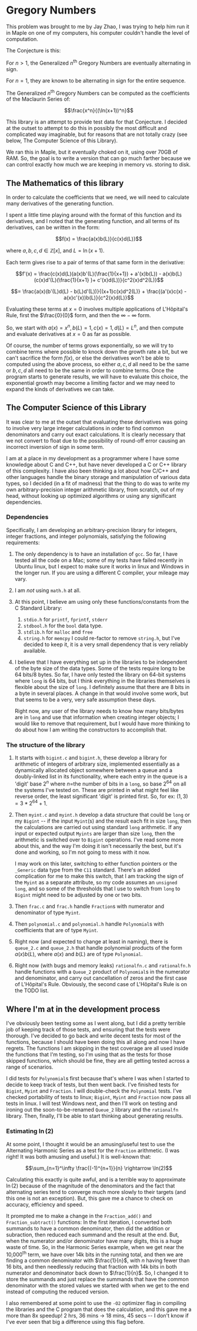 # Gregory Numbers

This problem was brought to me by Jay Zhao, I was trying to help him run it in Maple on one of my computers, his computer couldn't handle the level of computation.

The Conjecture is this: 

For $n > 1$, the Generalized $n$<sup>th</sup> Gregory Numbers are eventually alternating in sign.

For $n = 1$, they are known to be alternating in sign for the entire sequence.

The Generalized $n$<sup>th</sup> Gregory Numbers can be computed as the coefficients of the Maclaurin Series of:

```math
\frac{x^n}{(\ln(x+1))^n}
```

This library is an attempt to provide test data for that Conjecture.  I decided at the outset to attempt to do this in possibly the most difficult and complicated way imaginable, but for reasons that are not totally crazy (see below, The Computer Science of this Library).

We ran this in Maple, but it eventually choked on it, using over 70GB of RAM.  So, the goal is to write a version that can go much farther because we can control exactly how much we are keeping in memory vs. storing to disk.

## The Mathematics of this library

In order to calculate the coefficients that we need, we will need to calculate many derivatives of the generating function.

I spent a little time playing around with the format of this function and its derivatives, and I noted that the generating function, and all terms of its derivatives, can be written in the form:

```math
f(x) = \frac{a(x)b(L)}{c(x)d(L)}
```
where $a, b, c, d \in \mathbb{Z}[x]$, and $L = \ln(x+1)$.

Each term gives rise to a pair of terms of that same form in the derivative:

```math
f'(x) = \frac{c(x)d(L)(a(x)b'(L)(\frac{1}{x+1}) + a'(x)b(L)) - a(x)b(L)(c(x)d'(L)(\frac{1}{x+1} )+ c'(x)d(L))}{c^2(x)d^2(L)}
```

```math
= \frac{a(x)(b'(L)d(L) - b(L)d'(L))}{(x+1)c(x)d^2(L)} + \frac{(a'(x)c(x) - a(x)c'(x))b(L)}{c^2(x)d(L)}
```

Evaluating these terms at $x=0$ involves multiple applications of L'Hôpital's Rule, first the $\frac{0}{0}$ form, and then the $\infty - \infty$ form.

So, we start with $a(x) = x^n, b(L) = 1, c(x) = 1, d(L) = L^n$, and then compute and evaluate derivatives at $x=0$ as far as possible.  

Of course, the number of terms grows exponentially, so we will try to combine terms where possible to knock down the growth rate a bit, but we can't sacrifice the form $f(x)$, or else the derivatives won't be able to computed using the above process, so either $a, c, d$ all need to be the same or $b, c, d$ all need to be the same in order to combine terms.  Once the program starts to generate results, we will have to evaluate this choice, the exponential growth may become a limiting factor and we may need to expand the kinds of derivatives we can take.

## The Computer Science of this Library

It was clear to me at the outset that evaluating these derivatives was going to involve very large integer calculations in order to find common denominators and carry out exact calculations.  It is clearly necessary that we not convert to float due to the possibility of round-off error causing an incorrect inversion of sign in some term.

I am at a place in my development as a programmer where I have some knowledge about C and C++, but have never developed a C or C++ library of this complexity.  I have also been thinking a lot about how C/C++ and other languages handle the binary storage and manipulation of various data types, so I decided (in a fit of madness) that the thing to do was to write my own arbitrary-precision integer arithmetic library, from scratch, out of my head, without looking up optimized algorithms or using any significant dependencies.

### Dependencies

Specifically, I am developing an arbitrary-precision library for integers, integer fractions, and integer polynomials, satisfying the following requirements:
1. The only dependency is to have an installation of `gcc`.  So far, I have tested all the code on a Mac; some of my tests have failed recently in Ubuntu linux, but I expect to make sure it works in linux and Windows in the longer run.  If you are using a different C compiler, your mileage may vary.
1. I am *not* using `math.h` at all.
1. At this point, I believe am using only these functions/constants from the C Standard Library: 
   1. `stdio.h` for `printf`, `fprintf`, `stderr` 
   1. `stdbool.h` for the `bool` data type.
   1. `stdlib.h` for `malloc` and `free`
   1. `string.h` for `memcpy` 
   I could re-factor to remove `string.h`, but I've decided to keep it, it is a very small dependency that is very reliably available.
1. I believe that I have everything set up in the libraries to be independent of the byte size of the data types.  Some of the tests require long to be 64 bits/8 bytes.  So far, I have only tested the library on 64-bit systems where `long` is 64 bits, but I think everything in the libraries themselves is flexible about the size of `long`.  I definitely assume that there are 8 bits in a byte in several places.  A change in that would involve some work, but that seems to be a very, very safe assumption these days.  

   Right now, any user of the library needs to know how many bits/bytes are in `long` and use that information when creating integer objects; I would like to remove that requirement, but I would have more thinking to do about how I am writing the constructors to accomplish that.

### The structure of the library

1. It starts with `bigint.c` and `bigint.h`, these develop a library for arithmetic of integers of arbitrary size, implemented essentially as a dynamically allocated object somewhere between a queue and a doubly-linked list in its functionality, where each entry in the queue is a 'digit' base $2^n$ where $n=$the number of bits in a `long`, so base $2^{64}$ on all the systems I've tested on.  These are printed in what might feel like reverse order, the least significant 'digit' is printed first.  So, for ex: $(1, 3) = 3*2^{64}+1$.
1. Then `myint.c` and `myint.h` develop a data structure that could be `long` or my `Bigint` -- if the input `Myint`(s) and the result each fit in size `long`, then the calculations are carried out using standard `long` arithmetic.  If any input or expected output `Myints` are larger than size `long`, then the arithmetic is switched over to `Bigint` operations.  I've read some more about this, and the way I'm doing it isn't necessarily the best, but it's done and working, so I'm not going to mess with it now.  

   I may work on this later, switching to either function pointers or the `_Generic` data type from the `C11` standard.  There's an added complication for me to make this switch, that I am tracking the sign of the `Myint` as a separate attribute, so my code assumes an `unsigned long`, and so some of the thresholds that I use to switch from `long` to `Bigint` might need to be adjusted by one or two bits. 
1. Then `frac.c` and `frac.h` handle `Fraction`s with numerator and denominator of type `Myint`.
1. Then `polynomial.c` and `polynomial.h` handle `Polynomial`s with coefficients that are of type `Myint`.
1. Right now (and expected to change at least in naming), there is `queue_2.c` and `queue_2.h` that handle polynomial products of the form $a(x)b(L)$, where $a(x)$ and $b(L)$ are of type `Polynomial`.
1. Right now (with bugs and memory leaks) `rationalfn.c` and `rationalfn.h` handle functions with a `Queue_2` product of `Polynomial`s in the numerator and denominator, and carry out cancellation of zeros and the first case of L'Hôpital's Rule.  Obviously, the second case of L'Hôpital's Rule is on the TODO list.

## Where I'm at in the development process

I've obviously been testing some as I went along, but I did a pretty terrible job of keeping track of those tests, and ensuring that the tests were thorough.  I've decided to go back and write decent tests for most of the functions, because I should have been doing this all along and now I have regrets.  The functions I am skipping in the test coverage are all used inside the functions that I'm testing, so I'm using that as the tests for those skipped functions, which should be fine, they are all getting tested across a range of scenarios.  

I did tests for `Polynomial`s first because that's where I was when I started to decide to keep track of tests, but then went back. I've finished tests for `Bigint`, `Myint` and `Fraction`.  I will double-check the `Polynomial` tests.  I've checked portability of tests to linux; `Bigint`, `Myint` and `Fraction` now pass all tests in linux.  I will test Windows next, and then I'll work on testing and ironing out the soon-to-be-renamed `Queue_2` library and the `rationalfn` library.  Then, finally, I'll be able to start thinking about generating results.  

### Estimating $\ln(2)$

At some point, I thought it would be an amusing/useful test to use the Alternating Harmonic Series as a test for the `Fraction` arithmetic.  (I was right! It was both amusing and useful.)  It is well-known that:

```math
\sum_{n=1}^\infty \frac{(-1)^{n+1}}{n} \rightarrow \ln(2)
```

Calculating this exactly is quite awful, and is a terrible way to approximate $\ln(2)$ because of the magnitude of the denominators and the fact that alternating series tend to converge much more slowly to their targets (and this one is not an exception).  But, this gave me a chance to check on accuracy, efficiency and speed.  

It prompted me to make a change in the `Fraction_add()` and `Fraction_subtract()` functions: In the first iteration, I converted both summands to have a common denominator, then did the addition or subraction, then reduced each summand and the result at the end.  But, when the numerator and/or denominator have many digits, this is a huge waste of time.  So, in the Harmonic Series example, when we get near the 10,000<sup>th</sup> term, we have over 14k bits in the running total, and then we are finding a common denominator with $\frac{1}{n}$, with $n$ having fewer than 16 bits, and then needlessly reducing that fraction with 14k bits in both numerator and denominator back down to $\frac{1}{n}$.  So, I changed it to store the summands and just replace the summands that have the common denominator with the stored values we started with when we get to the end instead of computing the reduced version.

I also remembered at some point to use the `-O2` optimizer flag in compiling the libraries and the C program that does the calculation, and this gave me a more than 8x speedup! 2 hrs, 36 mins $\rightarrow$ 18 mins, 45 secs -- I don't know if I've ever seen that big a difference using this flag before.